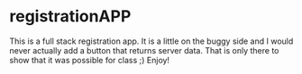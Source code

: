 # registrationAPP

This is a full stack registration app. It is a little on the buggy side and I would never actually add a button that returns server data. That is only there to show that it was possible for class ;) Enjoy!
